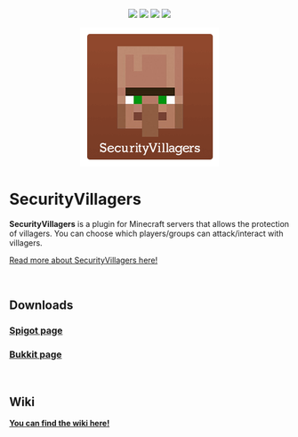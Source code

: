 <p align="center">
  <img src="https://img.shields.io/badge/supports-Bukkit%2C%20Spigot-brightgreen.svg">
  <a href="https://bstats.org/plugin/bukkit/Parties"><img src="https://api.alessiodp.com/makeshield.svg?plugin=securityvillagers&color=86432A"></a>
  <a href="https://discord.gg/683DVWR"><img src="https://img.shields.io/badge/discord-join-blue.svg"></a>
  <a href="../../issues"><img src="https://img.shields.io/badge/issue-open-red.svg"></a>
</p>

<p align="center"><img src="images/logo.png"></p>

# SecurityVillagers
<b>SecurityVillagers</b> is a plugin for Minecraft servers that allows the protection of villagers. You can choose which players/groups can attack/interact with villagers.

[Read more about SecurityVillagers here!](https://alessiodp.com/securityvillagers.php)

<br>

## Downloads
### [Spigot page](https://www.spigotmc.org/resources/securityvillagers.6064/)
### [Bukkit page](https://dev.bukkit.org/projects/securityvillagers)

<br>

## Wiki
**[You can find the wiki here!](https://alessiodp.com/wiki/securityvillagers/)**
